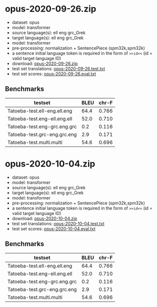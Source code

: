 # opus-2020-09-26.zip

* dataset: opus
* model: transformer
* source language(s): ell eng grc_Grek
* target language(s): ell eng grc_Grek
* model: transformer
* pre-processing: normalization + SentencePiece (spm32k,spm32k)
* a sentence initial language token is required in the form of `>>id<<` (id = valid target language ID)
* download: [opus-2020-09-26.zip](https://object.pouta.csc.fi/Tatoeba-MT-models/grk-grk/opus-2020-09-26.zip)
* test set translations: [opus-2020-09-26.test.txt](https://object.pouta.csc.fi/Tatoeba-MT-models/grk-grk/opus-2020-09-26.test.txt)
* test set scores: [opus-2020-09-26.eval.txt](https://object.pouta.csc.fi/Tatoeba-MT-models/grk-grk/opus-2020-09-26.eval.txt)

## Benchmarks

| testset               | BLEU  | chr-F |
|-----------------------|-------|-------|
| Tatoeba-test.ell-eng.ell.eng 	| 64.4 	| 0.766 |
| Tatoeba-test.eng-ell.eng.ell 	| 52.0 	| 0.710 |
| Tatoeba-test.eng-grc.eng.grc 	| 0.2 	| 0.116 |
| Tatoeba-test.grc-eng.grc.eng 	| 2.9 	| 0.171 |
| Tatoeba-test.multi.multi 	| 54.6 	| 0.696 |

# opus-2020-10-04.zip

* dataset: opus
* model: transformer
* source language(s): ell eng grc_Grek
* target language(s): ell eng grc_Grek
* model: transformer
* pre-processing: normalization + SentencePiece (spm32k,spm32k)
* a sentence initial language token is required in the form of `>>id<<` (id = valid target language ID)
* download: [opus-2020-10-04.zip](https://object.pouta.csc.fi/Tatoeba-MT-models/grk-grk/opus-2020-10-04.zip)
* test set translations: [opus-2020-10-04.test.txt](https://object.pouta.csc.fi/Tatoeba-MT-models/grk-grk/opus-2020-10-04.test.txt)
* test set scores: [opus-2020-10-04.eval.txt](https://object.pouta.csc.fi/Tatoeba-MT-models/grk-grk/opus-2020-10-04.eval.txt)

## Benchmarks

| testset               | BLEU  | chr-F |
|-----------------------|-------|-------|
| Tatoeba-test.ell-eng.ell.eng 	| 64.4 	| 0.766 |
| Tatoeba-test.eng-ell.eng.ell 	| 52.0 	| 0.710 |
| Tatoeba-test.eng-grc.eng.grc 	| 0.2 	| 0.116 |
| Tatoeba-test.grc-eng.grc.eng 	| 2.9 	| 0.171 |
| Tatoeba-test.multi.multi 	| 54.6 	| 0.696 |

